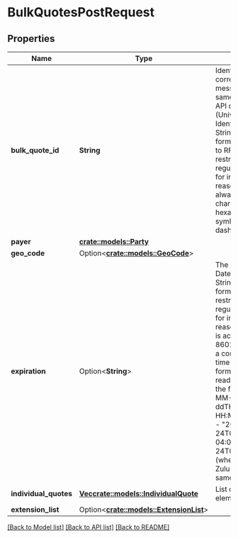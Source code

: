 # BulkQuotesPostRequest

## Properties

Name | Type | Description | Notes
------------ | ------------- | ------------- | -------------
**bulk_quote_id** | **String** | Identifier that correlates all messages of the same sequence. The API data type UUID (Universally Unique Identifier) is a JSON String in canonical format, conforming to RFC 4122, that is restricted by a regular expression for interoperability reasons. An UUID is always 36 characters long, 32 hexadecimal symbols and 4 dashes (‘-‘). | 
**payer** | [**crate::models::Party**](Party.md) |  | 
**geo_code** | Option<[**crate::models::GeoCode**](GeoCode.md)> |  | [optional]
**expiration** | Option<**String**> | The API data type DateTime is a JSON String in a lexical format that is restricted by a regular expression for interoperability reasons. The format is according to ISO 8601, expressed in a combined date, time and time zone format. A more readable version of the format is yyyy-MM-ddTHH:mm:ss.SSS[-HH:MM]. Examples -  \"2016-05-24T08:38:08.699-04:00\", \"2016-05-24T08:38:08.699Z\" (where Z indicates Zulu time zone, same as UTC). | [optional]
**individual_quotes** | [**Vec<crate::models::IndividualQuote>**](IndividualQuote.md) | List of quotes elements. | 
**extension_list** | Option<[**crate::models::ExtensionList**](ExtensionList.md)> |  | [optional]

[[Back to Model list]](../README.md#documentation-for-models) [[Back to API list]](../README.md#documentation-for-api-endpoints) [[Back to README]](../README.md)


